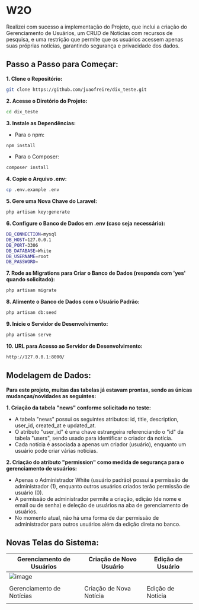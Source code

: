 # W2O

<p>Realizei com sucesso a implementação do Projeto, que inclui a criação do Gerenciamento de Usuários, um CRUD de Notícias com recursos de pesquisa, e uma restrição que permite que os usuários acessem apenas suas próprias notícias, garantindo segurança e privacidade dos dados.</p>

## Passo a Passo para Começar:

<strong>1. Clone o Repositório:</strong>

```bash
git clone https://github.com/juaofreire/dix_teste.git
```

<strong>2. Acesse o Diretório do Projeto:</strong>

```bash
cd dix_teste
```

<strong>3. Instale as Dependências:</strong>

- Para o npm:
```bash
npm install
```
- Para o Composer:
```bash
composer install
```

<strong>4. Copie o Arquivo .env:</strong>

```bash
cp .env.example .env
```

<strong>5. Gere uma Nova Chave do Laravel:<br></strong>

```bash
php artisan key:generate
```

<strong>6. Configure o Banco de Dados em .env (caso seja necessário):</strong>

```bash
DB_CONNECTION=mysql
DB_HOST=127.0.0.1
DB_PORT=3306
DB_DATABASE=White
DB_USERNAME=root
DB_PASSWORD=
```

<strong>7. Rode as Migrations para Criar o Banco de Dados (responda com 'yes' quando solicitado):</strong>

```bash
php artisan migrate
```

<strong>8. Alimente o Banco de Dados com o Usuário Padrão:</strong>

```bash
php artisan db:seed
```

<strong>9. Inicie o Servidor de Desenvolvimento:</strong>

```bash
php artisan serve
```

<strong>10. URL para Acesso ao Servidor de Desenvolvimento:</strong>

```bash
http://127.0.0.1:8000/
```

## Modelagem de Dados:

<strong>Para este projeto, muitas das tabelas já estavam prontas, sendo as únicas mudanças/novidades as seguintes:</strong>

<strong>1. Criação da tabela "news" conforme solicitado no teste:</strong>

- A tabela "news" possui os seguintes atributos: id, title, description, user_id, created_at e updated_at.
- O atributo "user_id" é uma chave estrangeira referenciando o "id" da tabela "users", sendo usado para identificar o criador da notícia.
- Cada notícia é associada a apenas um criador (usuário), enquanto um usuário pode criar várias notícias.

<strong>2. Criação do atributo "permission" como medida de segurança para o gerenciamento de usuários:</strong>

- Apenas o Administrador White (usuário padrão) possui a permissão de administrador (1), enquanto outros usuários criados terão permissão de usuário (0).
- A permissão de administrador permite a criação, edição (de nome e email ou de senha) e deleção de usuários na aba de gerenciamento de usuários.
- No momento atual, não há uma forma de dar permissão de administrador para outros usuários além da edição direta no banco.




## Novas Telas do Sistema:

| Gerenciamento de Usuários | Criação de Novo Usuário | Edição de Usuário |
| -------- | -------- | -------- |
| ![image](https://github.com/juaofreire/w2o_teste/assets/112773932/7754468c-08a1-4135-a3d1-abe92bc285aa)
 |  |  |
| Gerenciamento de Notícias | Criação de Nova Notícia | Edição de Notícia |
|  |  |  |


